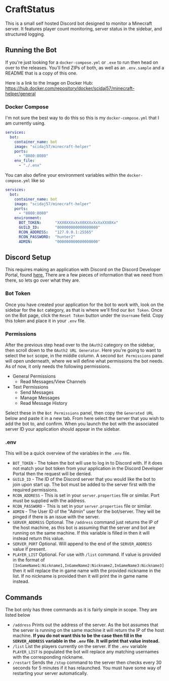 # CraftStatus

This is a small self hosted Discord bot designed to monitor a Minecraft server. It features player count monitoring, server status in the sidebar, and structured logging.

## Running the Bot

If you're just looking for a `docker-compose.yml` or `.exe` to run then head on over to the releases. You'll find ZIPs of both, as well as an `.env.sample` and a README that is a copy of this one.

Here is a link to the Image on Docker Hub: https://hub.docker.com/repository/docker/scidaj57/minecraft-helper/general

### Docker Compose

I'm not sure the best way to do this so this is my `docker-compose.yml` that I am currently using.

```YAML
services:
  bot:
    container_name: bot
    image: "scidaj57/minecraft-helper"
    ports:
      - "8080:8080"
    env_file:
      - "./.env"
```

You can also define your environment variables within the `docker-compose.yml` like so

```YAML
services:
  bot:
    container_name: bot
    image: "scidaj57/minecraft-helper"
    ports:
      - "8080:8080"
    environment:
      BOT_TOKEN:      "XXX0XXXxXxX0XXXxXxXxXXX0Xx"
      GUILD_ID:       "000000000000000000"
      RCON_ADDRESS:   "127.0.0.1:25565"
      RCON_PASSWORD:  "hunter2"
      ADMIN:          "000000000000000000" 
```

## Discord Setup

This requires making an application with Discord on the Discord Developer Portal, found [here.](https://discord.com/developers/applications) There are a few pieces of information that we need from there, so lets go over what they are.

### Bot Token

Once you have created your application for the bot to work with, look on the sidebar for the `Bot` category, as that is where we'll find our `Bot Token`. Once on the Bot page, click the `Reset Token` button under the `Username` field. Copy this token and place it in your `.env` file.

### Permissions

After the previous step head over to the `OAuth2` category on the sidebar, then scroll down to the `OAuth2 URL Generator`. Here you're going to want to select the `bot` scope, in the middle column. A second `Bot Permissions` panel will open underneath, where we will define what permissions the bot needs. As of now, it only needs the following permissions.

* General Permissions
  * Read Messages/View Channels
* Text Permissions
  * Send Messages
  * Manage Messages
  * Read Message History

Select these in the `Bot Permissions` panel, then copy the `Generated URL` below and paste it in a new tab. From here select the server that you wish to add the bot to, and confirm. When you launch the bot with the associated server ID your application should appear in the sidebar.

<a id=".env"></a>
### .env

This will be a quick overview of the variables in the `.env` file.

* `BOT_TOKEN` - The token the bot will use to log in to Discord with. If it does not match your bot token from your application in the Discord Developer Portal then the request will be denied.
* `GUILD_ID` - The ID of the Discord server that you would like the bot to join upon start up. The bot must be added to the server first with the required permissions.
* `RCON_ADDRESS` - This is set in your `server.properties` file or similar. Port must be supplied with the address.
* `RCON_PASSWORD` - This is set in your `server.properties` file or similar.
* `ADMIN` - The User ID of the "Admin" user for the bot/server. They will be pinged if there is an issue with the server.
* `SERVER_ADDRESS` Optional. The `/address` command just returns the IP of the host machine, as this bot is assuming that the server and bot are running on the same machine. If this variable is filled in then it will instead return this value.
* `SERVER_PORT` Optional. Will append to the end of the `SERVER_ADDRESS` value if present.
* `PLAYER_LIST` Optional. For use with `/list` command. If value is provided in the format of `[InGameName1:Nickname1,InGameName2:Nickname2,InGameName3:Nickname3]` then it will replace the in game name with the provided nickname in the list. If no nickname is provided then it will print the in game name instead.

## Commands

The bot only has three commands as it is fairly simple in scope. They are listed below

* `/address` Prints out the address of the server. As the bot assumes that the server is running on the same machine it will return the IP of the host machine. **If you do not want this to be the case then fill in the `SERVER_ADDRESS` variable in the `.env` file. It will print that value instead.**
* `/list` List the players currently on the server. If the `.env` variable `PLAYER_LIST` is populated the bot will replace any matching usernames with the corresponding nickname.
* `/restart` Sends the `/stop` command to the server then checks every 30 seconds for 5 minutes if it has relaunched. You must have some way of restarting your server automatically. 
